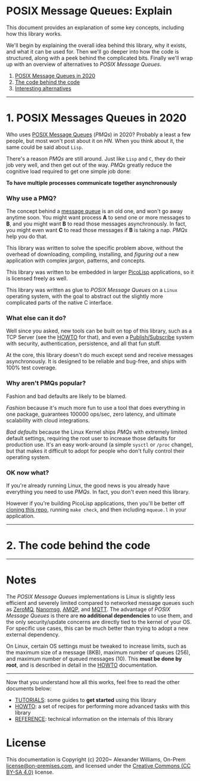# POSIX Message Queues: Explain

This document provides an explanation of some key concepts, including how this library works.

We'll begin by explaining the overall idea behind this library, why it exists, and what it can be used for. Then we'll go deeper into how the code is structured, along with a peek behind the complicated bits. Finally we'll wrap up with an overview of alternatives to _POSIX Message Queues_.

  1. [POSIX Message Queues in 2020](#posix-messages-queues-in-2020)
  2. [The code behind the code](#the-code-behind-the-code)
  3. [Interesting alternatives](#interesting-alternatives)

---

# 1. POSIX Messages Queues in 2020

Who uses [POSIX Message Queues](https://man7.org/linux/man-pages/man7/mq_overview.7.html) (_PMQs_) in 2020? Probably a least a few people, but most won't post about it on _HN_. When you think about it, the same could be said about `Lisp`.

There's a reason _PMQs_ are still around. Just like `Lisp` and `C`, they do their job very well, and then get out of the way. _PMQs_ greatly reduce the cognitive load required to get one simple job done:

**To have multiple processes communicate together asynchronously**

### Why use a PMQ?

The concept behind a [message queue](https://en.wikipedia.org/wiki/Message_queue) is an old one, and won't go away anytime soon. You might want process **A** to send one or more messages to **B**, and you might want **B** to read those messages asynchronously. In fact, you might even want **C** to read those messages if **B** is taking a nap. _PMQs_ help you do that.

This library was written to solve the specific problem above, without the overhead of downloading, compiling, installing, and _figuring out_ a new application with complex jargon, patterns, and concepts.

This library was written to be embedded in larger [PicoLisp](https://picolisp.com) applications, so it is licensed freely as well.

This library was written as glue to _POSIX Message Queues_ on a `Linux` operating system, with the goal to abstract out the slightly more complicated parts of the native C interface.

### What else can it do?

Well since you asked, new tools can be built on top of this library, such as a TCP Server (see the [HOWTO](HOWTO.md) for that), and even a [Publish/Subscribe](https://en.wikipedia.org/wiki/Publish%E2%80%93subscribe_pattern) system with security, authentication, persistence, and all that fun stuff.

At the core, this library doesn't do much except send and receive messages asynchronously. It is designed to be reliable and bug-free, and ships with 100% test coverage.

### Why aren't PMQs popular?

Fashion and bad defaults are likely to be blamed.

_Fashion_ because it's much more fun to use a tool that does everything in one package, guarantees 100000 ops/sec, zero latency, and ultimate scalability with cloud integrations.

_Bad defaults_ because the Linux Kernel ships _PMQs_ with extremely limited default settings, requiring the root user to increase those defaults for production use. It's an easy work-around (a simple `sysctl` or `/proc` change), but that makes it difficult to adopt for people who don't fully control their operating system.

### OK now what?

If you're already running Linux, the good news is you already have everything you need to use _PMQs_. In fact, you don't even need this library.

However if you're building PicoLisp applications, then you'll be better off [cloning this repo](https://github.com/aw/picolisp-posixmq), running `make check`, and then including `mqueue.l` in your application.

---

# 2. The code behind the code

---

# Notes

The _POSIX Message Queues_ implementations is Linux is slightly less efficient and severely limited compared to networked message queues such as [ZeroMQ](https://zeromq.org/), [Nanomsg](https://nanomsg.org/), [AMQP](https://www.amqp.org/), and [MQTT](https://mqtt.org/). The advantage of _POSIX Message Queues_ is there are **no additional dependencies** to use them, and the only security/update concerns are directly tied to the kernel of your OS. For specific use cases, this can be much better than trying to adopt a new external dependency.

On Linux, certain OS settings must be tweaked to increase limits, such as the maximum size of a message (8KB), maximum number of queues (256), and maximum number of queued messages (10). This **must be done by root**, and is described in detail in the [HOWTO](docs/HOWTO.md) documentation.

---

Now that you understand how all this works, feel free to read the other documents below:

  * [TUTORIALS](docs/TUTORIALS.md): some guides to **get started** using this library
  * [HOWTO](HOWTO.md): a set of recipes for performing more advanced tasks with this library
  * [REFERENCE](REFERENCE.md): technical information on the internals of this library

# License

This documentation is Copyright (c) 2020~ Alexander Williams, On-Prem <license@on-premises.com>, and licensed under the [Creative Commons (CC BY-SA 4.0)](https://creativecommons.org/licenses/by-sa/4.0/) license.
